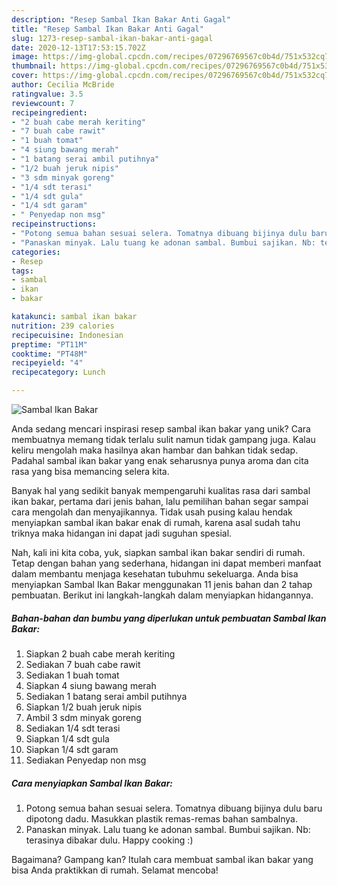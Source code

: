 ```yaml
---
description: "Resep Sambal Ikan Bakar Anti Gagal"
title: "Resep Sambal Ikan Bakar Anti Gagal"
slug: 1273-resep-sambal-ikan-bakar-anti-gagal
date: 2020-12-13T17:53:15.702Z
image: https://img-global.cpcdn.com/recipes/07296769567c0b4d/751x532cq70/sambal-ikan-bakar-foto-resep-utama.jpg
thumbnail: https://img-global.cpcdn.com/recipes/07296769567c0b4d/751x532cq70/sambal-ikan-bakar-foto-resep-utama.jpg
cover: https://img-global.cpcdn.com/recipes/07296769567c0b4d/751x532cq70/sambal-ikan-bakar-foto-resep-utama.jpg
author: Cecilia McBride
ratingvalue: 3.5
reviewcount: 7
recipeingredient:
- "2 buah cabe merah keriting"
- "7 buah cabe rawit"
- "1 buah tomat"
- "4 siung bawang merah"
- "1 batang serai ambil putihnya"
- "1/2 buah jeruk nipis"
- "3 sdm minyak goreng"
- "1/4 sdt terasi"
- "1/4 sdt gula"
- "1/4 sdt garam"
- " Penyedap non msg"
recipeinstructions:
- "Potong semua bahan sesuai selera. Tomatnya dibuang bijinya dulu baru dipotong dadu. Masukkan plastik remas-remas bahan sambalnya."
- "Panaskan minyak. Lalu tuang ke adonan sambal. Bumbui sajikan. Nb: terasinya dibakar dulu. Happy cooking :)"
categories:
- Resep
tags:
- sambal
- ikan
- bakar

katakunci: sambal ikan bakar 
nutrition: 239 calories
recipecuisine: Indonesian
preptime: "PT11M"
cooktime: "PT48M"
recipeyield: "4"
recipecategory: Lunch

---
```



![Sambal Ikan Bakar](https://img-global.cpcdn.com/recipes/07296769567c0b4d/751x532cq70/sambal-ikan-bakar-foto-resep-utama.jpg)

Anda sedang mencari inspirasi resep sambal ikan bakar yang unik? Cara membuatnya memang tidak terlalu sulit namun tidak gampang juga. Kalau keliru mengolah maka hasilnya akan hambar dan bahkan tidak sedap. Padahal sambal ikan bakar yang enak seharusnya punya aroma dan cita rasa yang bisa memancing selera kita.



Banyak hal yang sedikit banyak mempengaruhi kualitas rasa dari sambal ikan bakar, pertama dari jenis bahan, lalu pemilihan bahan segar sampai cara mengolah dan menyajikannya. Tidak usah pusing kalau hendak menyiapkan sambal ikan bakar enak di rumah, karena asal sudah tahu triknya maka hidangan ini dapat jadi suguhan spesial.


Nah, kali ini kita coba, yuk, siapkan sambal ikan bakar sendiri di rumah. Tetap dengan bahan yang sederhana, hidangan ini dapat memberi manfaat dalam membantu menjaga kesehatan tubuhmu sekeluarga. Anda bisa menyiapkan Sambal Ikan Bakar menggunakan 11 jenis bahan dan 2 tahap pembuatan. Berikut ini langkah-langkah dalam menyiapkan hidangannya.

<!--inarticleads1-->

##### Bahan-bahan dan bumbu yang diperlukan untuk pembuatan Sambal Ikan Bakar:

1. Siapkan 2 buah cabe merah keriting
1. Sediakan 7 buah cabe rawit
1. Sediakan 1 buah tomat
1. Siapkan 4 siung bawang merah
1. Sediakan 1 batang serai ambil putihnya
1. Siapkan 1/2 buah jeruk nipis
1. Ambil 3 sdm minyak goreng
1. Sediakan 1/4 sdt terasi
1. Siapkan 1/4 sdt gula
1. Siapkan 1/4 sdt garam
1. Sediakan  Penyedap non msg




<!--inarticleads2-->

##### Cara menyiapkan Sambal Ikan Bakar:

1. Potong semua bahan sesuai selera. Tomatnya dibuang bijinya dulu baru dipotong dadu. Masukkan plastik remas-remas bahan sambalnya.
1. Panaskan minyak. Lalu tuang ke adonan sambal. Bumbui sajikan. Nb: terasinya dibakar dulu. Happy cooking :)




Bagaimana? Gampang kan? Itulah cara membuat sambal ikan bakar yang bisa Anda praktikkan di rumah. Selamat mencoba!
